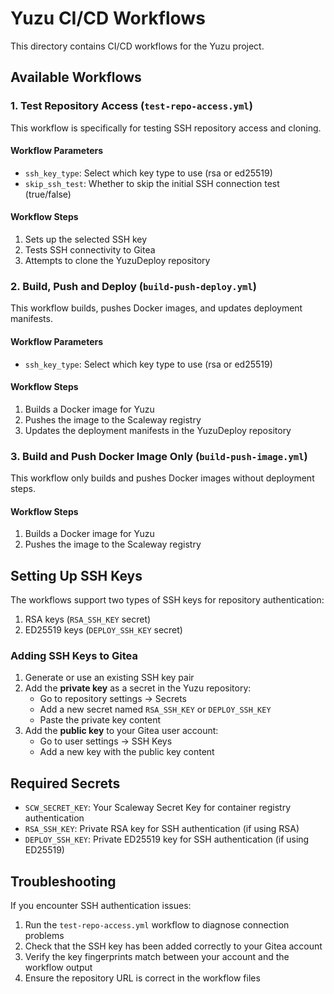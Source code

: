 # Yuzu CI/CD Workflows

This directory contains CI/CD workflows for the Yuzu project.

## Available Workflows

### 1. Test Repository Access (`test-repo-access.yml`)

This workflow is specifically for testing SSH repository access and cloning.

#### Workflow Parameters

- `ssh_key_type`: Select which key type to use (rsa or ed25519)
- `skip_ssh_test`: Whether to skip the initial SSH connection test (true/false)

#### Workflow Steps

1. Sets up the selected SSH key
2. Tests SSH connectivity to Gitea
3. Attempts to clone the YuzuDeploy repository

### 2. Build, Push and Deploy (`build-push-deploy.yml`)

This workflow builds, pushes Docker images, and updates deployment manifests.

#### Workflow Parameters

- `ssh_key_type`: Select which key type to use (rsa or ed25519)

#### Workflow Steps

1. Builds a Docker image for Yuzu
2. Pushes the image to the Scaleway registry
3. Updates the deployment manifests in the YuzuDeploy repository

### 3. Build and Push Docker Image Only (`build-push-image.yml`)

This workflow only builds and pushes Docker images without deployment steps.

#### Workflow Steps

1. Builds a Docker image for Yuzu
2. Pushes the image to the Scaleway registry

## Setting Up SSH Keys

The workflows support two types of SSH keys for repository authentication:

1. RSA keys (`RSA_SSH_KEY` secret)
2. ED25519 keys (`DEPLOY_SSH_KEY` secret)

### Adding SSH Keys to Gitea

1. Generate or use an existing SSH key pair
2. Add the **private key** as a secret in the Yuzu repository:
   - Go to repository settings → Secrets
   - Add a new secret named `RSA_SSH_KEY` or `DEPLOY_SSH_KEY`
   - Paste the private key content
3. Add the **public key** to your Gitea user account:
   - Go to user settings → SSH Keys
   - Add a new key with the public key content

## Required Secrets

- `SCW_SECRET_KEY`: Your Scaleway Secret Key for container registry authentication
- `RSA_SSH_KEY`: Private RSA key for SSH authentication (if using RSA)
- `DEPLOY_SSH_KEY`: Private ED25519 key for SSH authentication (if using ED25519)

## Troubleshooting

If you encounter SSH authentication issues:

1. Run the `test-repo-access.yml` workflow to diagnose connection problems
2. Check that the SSH key has been added correctly to your Gitea account
3. Verify the key fingerprints match between your account and the workflow output
4. Ensure the repository URL is correct in the workflow files